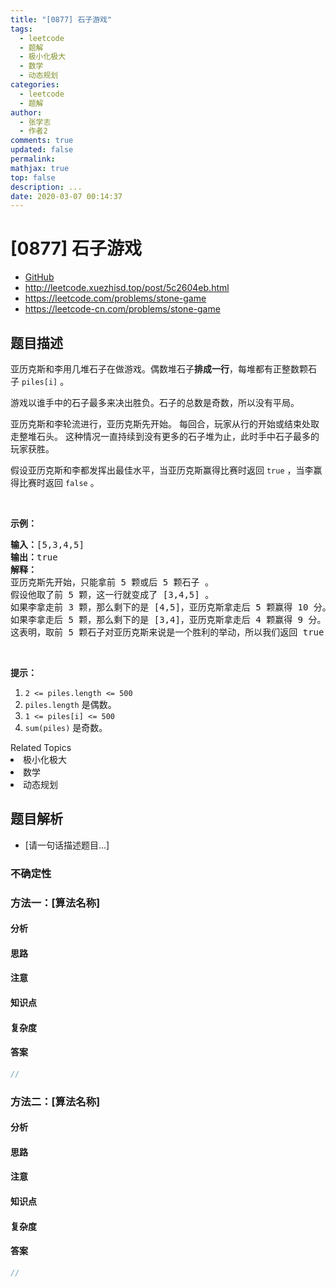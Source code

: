 ```yaml
---
title: "[0877] 石子游戏"
tags:
  - leetcode
  - 题解
  - 极小化极大
  - 数学
  - 动态规划
categories:
  - leetcode
  - 题解
author:
  - 张学志
  - 作者2
comments: true
updated: false
permalink:
mathjax: true
top: false
description: ...
date: 2020-03-07 00:14:37
---
```



# [0877] 石子游戏
* [GitHub](https://github.com/algoboy101/LeetCodeCrowdsource/tree/master/_posts/QA/%5B0877%5D%20%E7%9F%B3%E5%AD%90%E6%B8%B8%E6%88%8F.md)
* http://leetcode.xuezhisd.top/post/5c2604eb.html
* https://leetcode.com/problems/stone-game
* https://leetcode-cn.com/problems/stone-game


## 题目描述

<p>亚历克斯和李用几堆石子在做游戏。偶数堆石子<strong>排成一行</strong>，每堆都有正整数颗石子&nbsp;<code>piles[i]</code>&nbsp;。</p>

<p>游戏以谁手中的石子最多来决出胜负。石子的总数是奇数，所以没有平局。</p>

<p>亚历克斯和李轮流进行，亚历克斯先开始。 每回合，玩家从行的开始或结束处取走整堆石头。 这种情况一直持续到没有更多的石子堆为止，此时手中石子最多的玩家获胜。</p>

<p>假设亚历克斯和李都发挥出最佳水平，当亚历克斯赢得比赛时返回&nbsp;<code>true</code>&nbsp;，当李赢得比赛时返回&nbsp;<code>false</code>&nbsp;。</p>

<p>&nbsp;</p>

<p><strong>示例：</strong></p>

<pre><strong>输入：</strong>[5,3,4,5]
<strong>输出：</strong>true
<strong>解释：</strong>
亚历克斯先开始，只能拿前 5 颗或后 5 颗石子 。
假设他取了前 5 颗，这一行就变成了 [3,4,5] 。
如果李拿走前 3 颗，那么剩下的是 [4,5]，亚历克斯拿走后 5 颗赢得 10 分。
如果李拿走后 5 颗，那么剩下的是 [3,4]，亚历克斯拿走后 4 颗赢得 9 分。
这表明，取前 5 颗石子对亚历克斯来说是一个胜利的举动，所以我们返回 true 。
</pre>

<p>&nbsp;</p>

<p><strong>提示：</strong></p>

<ol>
	<li><code>2 &lt;= piles.length &lt;= 500</code></li>
	<li><code>piles.length</code> 是偶数。</li>
	<li><code>1 &lt;= piles[i] &lt;= 500</code></li>
	<li><code>sum(piles)</code>&nbsp;是奇数。</li>
</ol>
<div><div>Related Topics</div><div><li>极小化极大</li><li>数学</li><li>动态规划</li></div></div>


## 题目解析
* [请一句话描述题目...]

### 不确定性


### 方法一：[算法名称]

#### 分析

#### 思路

#### 注意

#### 知识点

#### 复杂度

#### 答案

```cpp
//
```


### 方法二：[算法名称]

#### 分析

#### 思路

#### 注意

#### 知识点

#### 复杂度

#### 答案

```cpp
//
```


